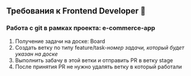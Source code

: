 ## Требования к Frontend Developer 👋

### Работа с git в рамках проекта: e-commerce-app
1. Получение задачи на доске: Board
2. Создать ветку по типу feature/task-*номер задачи, который будет указан на доске*
3. Выполнить забачу в этой ветки и отправить PR в ветку stage
4. После принятия PR не нужно удалять ветку в который работали
